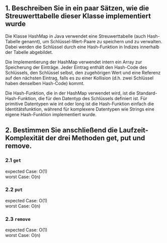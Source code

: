 ## 1. Beschreiben Sie in ein paar Sätzen, wie die Streuwerttabelle dieser Klasse implementiert wurde


Die Klasse HashMap in Java verwendet eine Streuwerttabelle (auch Hash-Tabelle genannt), um Schlüssel-Wert-Paare zu speichern und zu verwalten. Dabei werden die Schlüssel durch eine Hash-Funktion in Indizes innerhalb der Tabelle abgebildet.

Die Implementierung der HashMap verwendet intern ein Array zur Speicherung der Einträge. Jeder Eintrag enthält den Hash-Code des Schlüssels, den Schlüssel selbst, den zugehörigen Wert und eine Referenz auf den nächsten Eintrag, falls es zu einer Kollision (d.h. zwei Schlüssel haben denselben Hash-Code) kommt.

Die Hash-Funktion, die in der HashMap verwendet wird, ist die Standard-Hash-Funktion, die für den Datentyp des Schlüssels definiert ist. Für primitive Datentypen wie int oder long ist die Hash-Funktion einfach die Identitätsfunktion, während für komplexere Datentypen wie Strings eine eigene Hash-Funktion implementiert wurde.

## 2. Bestimmen Sie anschließend die Laufzeit-Komplexität der drei Methoden get, put und remove.

### 2.1 ```get```

expected Case: O(1) \
worst Case: O(n)


### 2.2 ```put```

expected Case: O(1) \
worst Case: O(n)


### 2.3 ```remove```

expected Case: O(1) \
worst Case: O(n)
